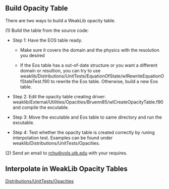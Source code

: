 ## Build Opacity Table

There are two ways to build a WeakLib opacity table.

(1) Build the table from the source code:

  * Step 1: Have the EOS table ready.

     * Make sure it covers the domain and the physics with the resolution you desired

     * If the Eos table has a out-of-date structure or you want a different domain or 
       resultion, you can try to use
       weaklib/Distributions/UnitTests/EquationOfState/wlRewriteEquationOfStateTest.f90
       to rewrite the Eos table.
       Otherwise, build a new Eos table.

  * Step 2: Edit the opacity table creating driver:
    weaklib/External/Utilities/Opacities/Bruenn85/wlCreateOpacityTable.f90
    and compile the excutable.

  * Step 3: Move the excutable and Eos table to same directory and run the excutable.

  * Step 4: Test whether the opacity table is created correctly by runing interpolation test.
    Examples can be found under weaklib/Distributions/UnitTests/Opacities.

(2) Send an email to rchu@vols.utk.edu with your requires.

## Interpolate in WeakLib Opacity Tables

[Distributions/UnitTests/Opacities](Distributions/UnitTests/Opacities)

